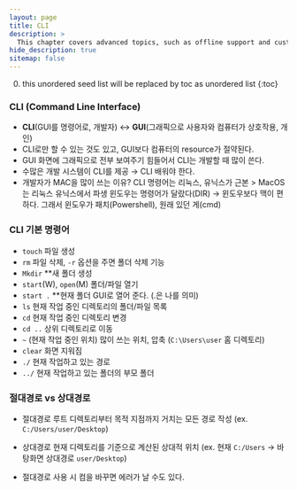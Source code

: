 ```yaml
---
layout: page
title: CLI
description: >
  This chapter covers advanced topics, such as offline support and custom JS builds. Codings skills are recommended.
hide_description: true
sitemap: false
---
```


0. this unordered seed list will be replaced by toc as unordered list
{:toc}

### CLI (Command Line Interface)

- **CLI**(GUI를 명령어로, 개발자) ↔ **GUI**(그래픽으로 사용자와 컴퓨터가 상호작용, 개인)
- CLI로만 할 수 있는 것도 있고, GUI보다 컴퓨터의 resource가 절약된다.
- GUI 화면에 그래픽으로 전부 보여주기 힘들어서 CLI는 개발할 때 많이 쓴다.
- 수많은 개발 시스템이 CLI를 제공 → CLI 배워야 한다.
- 개발자가 MAC을 많이 쓰는 이유?
    CLI 명령어는 리눅스, 유닉스가 근본 > MacOS는 리눅스 유닉스에서 파생
    윈도우는 명령어가 달랐다(DIR) → 윈도우보다 맥이 편하다.
    그래서 윈도우가 패치(Powershell), 원래 있던 게(cmd)

### **CLI 기본 명령어**

- `touch` 파일 생성
- `rm` 파일 삭제, `-r` 옵션을 주면 폴더 삭제 기능
- `Mkdir` **새 폴더 생성
- `start`(W), `open`(M) 폴더/파일 열기
- `start .` **현재 폴더 GUI로 열어 준다. (.은 나를 의미)
- `ls` 현재 작업 중인 디렉토리의 폴더/파일 목록
- `cd` 현재 작업 중인 디렉토리 변경
- `cd ..` 상위 디렉토리로 이동
- `~` (현재 작업 중인 위치) 많이 쓰는 위치, 압축 (`C:\Users\user` 홈 디렉토리)
- `clear` 화면 지워짐
- `./` 현재 작업하고 있는 경로
- `../` 현재 작업하고 있는 폴더의 부모 폴더

### **절대경로 vs 상대경로**

- 절대경로
    루트 디렉토리부터 목적 지점까지 거치는 모든 경로 작성 (ex. `C:/Users/user/Desktop`)
    
- 상대경로
    현재 디렉토리를 기준으로 계산된 상대적 위치
    (ex. 현재 `C:/Users` → 바탕화면 상대경로 `user/Desktop`)
    
- 절대경로 사용 시 컴을 바꾸면 에러가 날 수도 있다.
